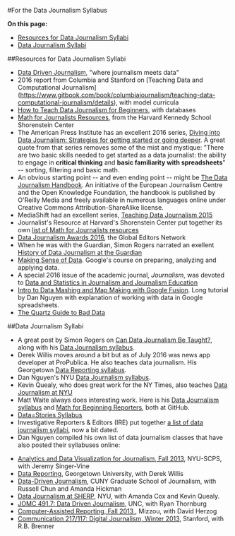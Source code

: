 #For the Data Journalism Syllabus

**On this page:**
- [Resources for Data Journalism Syllabi](#Resources-for-Data-Journalism-Syllabi)
- [Data Journalism Syllabi](#Data-Journalism-Syllabi)

<a id="Resources-for-Data-Journalism-Syllabi"></a>
##Resources for Data Journalism Syllabi

- [Data Driven Journalism](http://datadrivenjournalism.net/), "where journalism meets data"
- 2016 report from Columbia and Stanford on [Teaching Data and Computational Journalism]
(https://www.gitbook.com/book/columbiajournalism/teaching-data-computational-journalism/details), with model curricula
- [How to Teach Data Journalism for Beginners](http://mediashift.org/2015/03/how-to-teach-data-journalism-for-beginners/), with databases
- [Math for Journalists Resources](http://journalistsresource.org/tip-sheets/reporting/math-journalist-numbers-statistics-research?utm_source=JR-email&utm_medium=email&utm_campaign=JR-email&utm_source=Journalist%27s+Resource&utm_campaign=9f242baf8c-2015_Sept_1_A_B_split3_24_2015&utm_medium=email&utm_term=0_12d86b1d6a-9f242baf8c-80019757), from the Harvard Kennedy School Shorenstein Center
- The American Press Institute has an excellent 2016 series, [Diving into Data Journalism: Strategies for getting started or going deeper](https://www.americanpressinstitute.org/publications/reports/strategy-studies/data-journalism/). A great quote from that series removes some of the mist and mystique: "There are two basic skills needed to get started as a data journalist: the ability to engage in **critical thinking** and **basic familiarity with spreadsheets**" -- sorting, filtering and basic math.
- An obvious starting point -- and even ending point -- might be [The Data Journalism Handbook](http://datajournalismhandbook.org/1.0/en/). An initiative of the European Journalism Centre and the Open Knowledge Foundation, the handbook is published by O'Reilly Media and freely available in numerous languages online under Creative Commons Attribution-ShareAlike license.
- MediaShift had an excellent series, [Teaching Data Journalism 2015](http://mediashift.org/2015/03/special-series-teaching-data-journalism-2015/)
- Journalist's Resource at Harvard's Shorenstein Center put together its own [list of Math for Journalists resources](http://journalistsresource.org/tip-sheets/research/journalistic-innumeracy-math-phobia-sequence-resources-to-sharpen-your-mind?utm_source=JR-email&utm_medium=email&utm_campaign=JR-email&utm_source=Journalist%27s+Resource&utm_campaign=94c49aa770-2015_Sept_1_A_B_split3_24_2015&utm_medium=email&utm_term=0_12d86b1d6a-94c49aa770-80019757)
- [Data Journalism Awards 2016](http://www.globaleditorsnetwork.org/programmes/data-journalism-awards/), the Global Editors Network
- When he was with the Guardian, Simon Rogers narrated an exellent [History of Data Journalism at the Guardian](http://www.theguardian.com/news/datablog/video/2013/apr/04/history-of-data-journalism-video)
- [Making Sense of Data](https://datasense.withgoogle.com/course). Google's course on preparing, analyzing and applying data.
- A special 2016 issue of the academic journal, *Journalism*, was devoted to [Data and Statistics in Journalism and Journalism Education](http://jou.sagepub.com/content/17/1.toc)
- [Intro to Data Mashing and Map Making with Google Fusion](http://www.smalldatajournalism.com/projects/one-offs/mapping-with-fusion-tables/?utm_content=buffer8c5f4&utm_medium=social&utm_source=twitter.com&utm_campaign=buffer). Long tutorial by Dan Nguyen with explanation of working with data in Google spreadsheets.
- [The Quartz Guide to Bad Data](https://github.com/Quartz/bad-data-guide)

<a id="Data-Journalism-Syllabi"></a>
##Data Journalism Syllabi
- A great post by Simon Rogers on [Can Data Journalism Be Taught?](http://simonrogers.net/2015/01/16/can-data-journalism-be-taught/), along with his [Data Journalism syllabus](http://simonrogers.github.io/datajournalism/).
- Derek Willis moves around a bit but as of July 2016 was news app developer at ProPublica. He also teaches data journalism. His Georgetown [Data Reporting syllabus](http://dwillis.github.io/data-reporting/).
- Dan Nguyen's NYU [Data Journalism syllabus](http://www.smalldatajournalism.com/class/).
- Kevin Quealy, who does great work for the NY Times, also teaches [Data Journalism at NYU](http://kpq.github.io/sherp-31/)
- Matt Waite always does interesting work. Here is his [Data Journalism syllabus](https://github.com/mattwaite/JOUR407-Data-Journalism) and [Math for Beginning Reporters](https://github.com/mattwaite/MathForBeginningReporters), both at GitHub.
- [Data=Stories Syllabus](http://cephillips.webfactional.com/blog/?page_id=1564)
- Investigative Reporters & Editors (IRE) put together [a list of data journalism syllabi](https://ire.org/resource-center/educators-center/syllabi/), now a bit dated.
- Dan Nguyen compiled his own list of data journalism classes that have also posted their syllabuses online:
<ul>
  <li><a href="http://www.jsvine.com/WRIT1-CE9741/syllabus/">Analytics and Data Visualization for Journalism, Fall 2013</a>, NYU-SCPS, with Jeremy Singer-Vine</li>
  <li><a href="http://dwillis.github.io/data-reporting/outline.html">Data Reporting</a>, Georgetown University, with Derek Willis</li>
  <li><a href="http://datadrivenjournalism.2013.journalism.cuny.edu/syllabus/">Data-Driven Journalism</a>, CUNY Graduate School of Journalism, with Russell Chun and Amanda Hickman</li>
  <li><a href="https://files.nyu.edu/kq2/public/_content.html">Data Journalism at SHERP</a>, NYU, with Amanda Cox and Kevin Quealy.</li>
  <li><a href="http://parklibrary.jomc.unc.edu/sites/parklibrary.jomc.unc.edu/files/491.7-Thornburg-Spring2013.pdf">JOMC 491.7: Data  Driven Journalism</a>, UNC, with Ryan Thornburg</li>
  <li><a href="http://dherzog.com/car-class/syllabus/">Computer-Assisted Reporting, Fall 2013
</a>, Mizzou, with David Herzog</li>
  <li><a href="http://www.theinternetwon.com/syllabus/">Communication 217/117: Digital Journalism, Winter 2013</a>, Stanford, with R.B. Brenner</li>
</ul>


